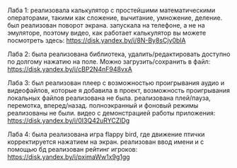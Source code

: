 Лаба 1: реализовала калькулятор с простейшими математическими операторами, такими как сложение, вычитание, умножение, деление. был реализован поворот экрана. запускала на телефоне, а не на эмуляторе, поэтому видео, как работает калькулятор вы можете посмотреть здесь: https://disk.yandex.by/i/8N-By8sCjy0blA

Лаба 2: была реализована библиотека, удалить/редактировать доступно по долгому нажатию на поле. Можно загрузить/сохранить в файл: https://disk.yandex.by/i/cBP2N4nF948vxA

Лаба 3: был реализован плеер с возможностью проигрывания аудио и видеофайлов, которые я добавила в проект, возможность проигрывания локальных файлов реализована не была. реализована плей/пауза, перемотка, вперед/назад. полноэкранный и фоновый режимы реализованы не были. видео с демонстрацией работы приложения: https://disk.yandex.by/i/0I3Q42uRYCZlDg

Лаба 4: была реализована игра flappy bird, где движение птички корректируется нажатием на экран. реализован ввод имени и с помощью бд реализован рейтинг игроков: https://disk.yandex.by/i/pximaWw1x9g1gg
